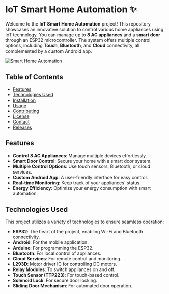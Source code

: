 # IoT Smart Home Automation ✨

Welcome to the **IoT Smart Home Automation** project! This repository showcases an innovative solution to control various home appliances using IoT technology. You can manage up to **8 AC appliances** and a **smart door** through an ESP32 microcontroller. The system offers multiple control options, including **Touch**, **Bluetooth**, and **Cloud** connectivity, all complemented by a custom Android app.

![Smart Home Automation](https://img.shields.io/badge/Smart_Home_Automation-Active-brightgreen)

## Table of Contents

- [Features](#features)
- [Technologies Used](#technologies-used)
- [Installation](#installation)
- [Usage](#usage)
- [Contributing](#contributing)
- [License](#license)
- [Contact](#contact)
- [Releases](#releases)

## Features

- **Control 8 AC Appliances**: Manage multiple devices effortlessly.
- **Smart Door Control**: Secure your home with a smart door system.
- **Multiple Control Options**: Use touch sensors, Bluetooth, or cloud services.
- **Custom Android App**: A user-friendly interface for easy control.
- **Real-time Monitoring**: Keep track of your appliances' status.
- **Energy Efficiency**: Optimize your energy consumption with smart automation.

## Technologies Used

This project utilizes a variety of technologies to ensure seamless operation:

- **ESP32**: The heart of the project, enabling Wi-Fi and Bluetooth connectivity.
- **Android**: For the mobile application.
- **Arduino**: For programming the ESP32.
- **Bluetooth**: For local control of appliances.
- **Cloud Services**: For remote control and monitoring.
- **L293D**: Motor driver IC for controlling DC motors.
- **Relay Modules**: To switch appliances on and off.
- **Touch Sensor (TTP223)**: For touch-based control.
- **Solenoid Lock**: For secure door locking.
- **Sliding Door Mechanism**: For automated door operation.
